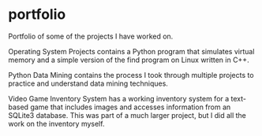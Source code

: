 # portfolio
Portfolio of some of the projects I have worked on.

Operating System Projects contains a Python program that simulates virtual memory and a simple version of the find program on Linux written in C++.

Python Data Mining contains the process I took through multiple projects to practice and understand data mining techniques.

Video Game Inventory System has a working inventory system for a text-based game that includes images and accesses information from an SQLite3 database. This was part of a much larger project, but I did all the work on the inventory myself.
